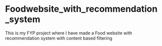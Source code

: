 # Foodwebsite_with_recommendation_system
This is my FYP project where I have made a Food website with recommendation system with content based filtering

